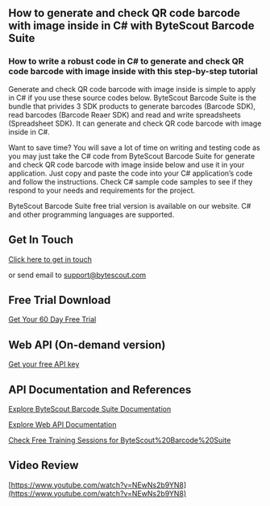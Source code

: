 ## How to generate and check QR code barcode with image inside in C# with ByteScout Barcode Suite

### How to write a robust code in C# to generate and check QR code barcode with image inside with this step-by-step tutorial

Generate and check QR code barcode with image inside is simple to apply in C# if you use these source codes below. ByteScout Barcode Suite is the bundle that privides 3  SDK products to generate barcodes (Barcode SDK), read barcodes (Barcode Reaer SDK) and read and write spreadsheets (Spreadsheet SDK). It can generate and check QR code barcode with image inside in C#.

Want to save time? You will save a lot of time on writing and testing code as you may just take the C# code from ByteScout Barcode Suite for generate and check QR code barcode with image inside below and use it in your application. Just copy and paste the code into your C# application’s code and follow the instructions. Check C# sample code samples to see if they respond to your needs and requirements for the project.

ByteScout Barcode Suite free trial version is available on our website. C# and other programming languages are supported.

## Get In Touch

[Click here to get in touch](https://bytescout.zendesk.com/hc/en-us/requests/new?subject=ByteScout%20Barcode%20Suite%20Question)

or send email to [support@bytescout.com](mailto:support@bytescout.com?subject=ByteScout%20Barcode%20Suite%20Question) 

## Free Trial Download

[Get Your 60 Day Free Trial](https://bytescout.com/download/web-installer?utm_source=github-readme)

## Web API (On-demand version)

[Get your free API key](https://pdf.co/documentation/api?utm_source=github-readme)

## API Documentation and References

[Explore ByteScout Barcode Suite Documentation](https://bytescout.com/documentation/index.html?utm_source=github-readme)

[Explore Web API Documentation](https://pdf.co/documentation/api?utm_source=github-readme)

[Check Free Training Sessions for ByteScout%20Barcode%20Suite](https://academy.bytescout.com/)

## Video Review

[https://www.youtube.com/watch?v=NEwNs2b9YN8](https://www.youtube.com/watch?v=NEwNs2b9YN8)